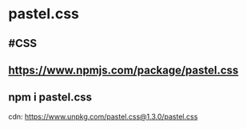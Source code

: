 # pastel.css
#CSS 
------------------
https://www.npmjs.com/package/pastel.css
------------------
npm i pastel.css
------------------
cdn: https://www.unpkg.com/pastel.css@1.3.0/pastel.css

